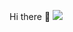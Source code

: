 Hi there 👋
![](https://user-images.githubusercontent.com/3104489/97828882-616ae680-1c96-11eb-8110-4f39349b4033.gif)
